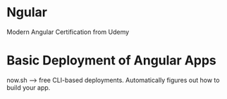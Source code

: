 # Ngular
Modern Angular Certification from Udemy

# Basic Deployment of Angular Apps

now.sh --> free CLI-based deployments. Automatically figures out how to build your app.
